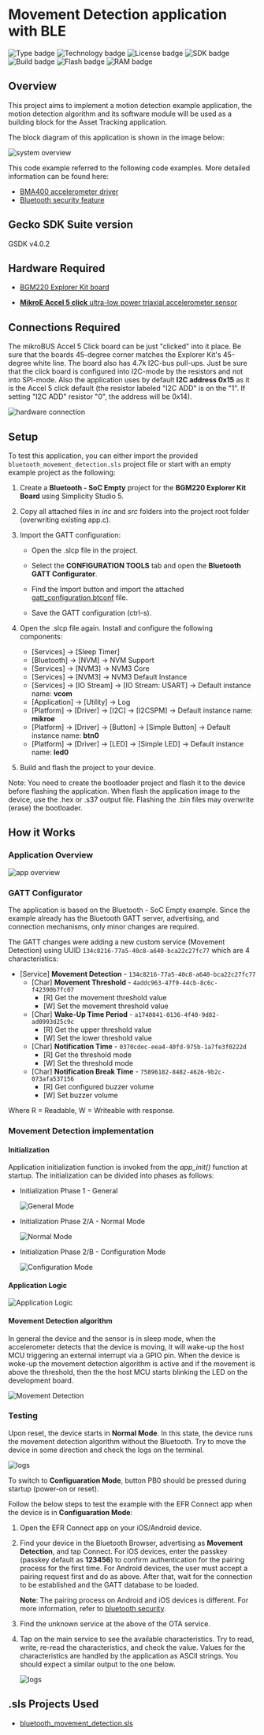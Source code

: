 # Movement Detection application with BLE #
![Type badge](https://img.shields.io/badge/dynamic/json?url=https://raw.githubusercontent.com/SiliconLabs/application_examples_ci/master/bluetooth_applications/bluetooth_movement_detection_common.json&label=Type&query=type&color=green)
![Technology badge](https://img.shields.io/badge/dynamic/json?url=https://raw.githubusercontent.com/SiliconLabs/application_examples_ci/master/bluetooth_applications/bluetooth_movement_detection_common.json&label=Technology&query=technology&color=green)
![License badge](https://img.shields.io/badge/dynamic/json?url=https://raw.githubusercontent.com/SiliconLabs/application_examples_ci/master/bluetooth_applications/bluetooth_movement_detection_common.json&label=License&query=license&color=green)
![SDK badge](https://img.shields.io/badge/dynamic/json?url=https://raw.githubusercontent.com/SiliconLabs/application_examples_ci/master/bluetooth_applications/bluetooth_movement_detection_common.json&label=SDK&query=sdk&color=green)
![Build badge](https://img.shields.io/endpoint?url=https://raw.githubusercontent.com/SiliconLabs/application_examples_ci/master/bluetooth_applications/bluetooth_movement_detection_build_status.json)
![Flash badge](https://img.shields.io/badge/dynamic/json?url=https://raw.githubusercontent.com/SiliconLabs/application_examples_ci/master/bluetooth_applications/bluetooth_movement_detection_common.json&label=Flash&query=flash&color=blue)
![RAM badge](https://img.shields.io/badge/dynamic/json?url=https://raw.githubusercontent.com/SiliconLabs/application_examples_ci/master/bluetooth_applications/bluetooth_movement_detection_common.json&label=RAM&query=ram&color=blue)

## Overview ##

This project aims to implement a motion detection example application, the motion detection algorithm and its software module will be used as a building block for the Asset Tracking application.

The block diagram of this application is shown in the image below:

![system overview](images/system_overview.png)

This code example referred to the following code examples. More detailed information can be found here:

- [BMA400 accelerometer driver](https://github.com/SiliconLabs/platform_hardware_drivers/tree/master/bma400_accelerometer)
- [Bluetooth security feature](https://github.com/SiliconLabs/bluetooth_stack_features_staging/tree/master/security)

## Gecko SDK Suite version ##

GSDK v4.0.2

## Hardware Required ##

- [BGM220 Explorer Kit board](https://www.silabs.com/development-tools/wireless/bluetooth/bgm220-explorer-kit)

- [**MikroE Accel 5 click** ultra-low power triaxial accelerometer sensor](https://www.mikroe.com/accel-5-click)

## Connections Required ##

The mikroBUS Accel 5 Click board can be just "clicked" into it place. Be sure that the boards 45-degree corner matches the Explorer Kit's 45-degree white line. The board also has 4.7k I2C-bus pull-ups. Just be sure that the click board is configured into I2C-mode by the resistors and not into SPI-mode. Also the application uses by default **I2C address 0x15** as it is the Accel 5 click default (the resistor labeled "I2C ADD" is on the "1". If setting "I2C ADD" resistor "0", the address will be 0x14).

![hardware connection](images/hardware_connection.png)

## Setup ##

To test this application, you can either import the provided `bluetooth_movement_detection.sls` project file or start with an empty example project as the following:

1. Create a **Bluetooth - SoC Empty** project for the **BGM220 Explorer Kit Board** using Simplicity Studio 5.

2. Copy all attached files in *inc* and *src* folders into the project root folder (overwriting existing app.c).

3. Import the GATT configuration:

   - Open the .slcp file in the project.

   - Select the **CONFIGURATION TOOLS** tab and open the **Bluetooth GATT Configurator**.

   - Find the Import button and import the attached [gatt_configuration.btconf](config/gatt_configuration.btconf) file.

   - Save the GATT configuration (ctrl-s).

4. Open the .slcp file again. Install and configure the following components:

    - [Services] →  [Sleep Timer]
    - [Bluetooth] → [NVM] → NVM Support
    - [Services] → [NVM3] → NVM3 Core
    - [Services] → [NVM3] → NVM3 Default Instance
    - [Services] → [IO Stream] → [IO Stream: USART] → Default instance name: **vcom**
    - [Application] → [Utility] → Log
    - [Platform] → [Driver] → [I2C] → [I2CSPM] → Default instance name: **mikroe**
    - [Platform] → [Driver] → [Button] → [Simple Button] → Default instance name: **btn0**
    - [Platform] → [Driver] → [LED] → [Simple LED] → Default instance name: **led0**

5. Build and flash the project to your device.

Note: You need to create the bootloader project and flash it to the device before flashing the application. When flash the application image to the device, use the .hex or .s37 output file. Flashing the .bin files may overwrite (erase) the bootloader.

## How it Works ##

### Application Overview ###

![app overview](images/overview.png)

### GATT Configurator ###

The application is based on the Bluetooth - SoC Empty example. Since the example already has the Bluetooth GATT server, advertising, and connection mechanisms, only minor changes are required.

The GATT changes were adding a new custom service (Movement Detection) using UUID `134c8216-77a5-40c8-a640-bca22c27fc77` which are 4 characteristics:

- [Service] **Movement Detection** - `134c8216-77a5-40c8-a640-bca22c27fc77`
  - [Char] **Movement Threshold** - `4addc963-47f9-44cb-8c6c-f42390b7fc07`
    - [R] Get the movement threshold value
    - [W] Set the movement threshold value
  - [Char] **Wake-Up Time Period** - `a1740841-0136-4f40-9d82-ad0993d25c9c`
    - [R] Get the upper threshold value
    - [W] Set the lower threshold value
  - [Char] **Notification Time** - `0370cdec-eea4-40fd-975b-1a7fe3f0222d`
    - [R] Get the threshold mode
    - [W] Set the threshold mode
  - [Char] **Notification Break Time** - `75896182-8482-4626-9b2c-073afa537156`
    - [R] Get configured buzzer volume
    - [W] Set buzzer volume

Where R = Readable, W = Writeable with response.

### Movement Detection implementation ###

#### Initialization ####

Application initialization function is invoked from the *app_init()* function at startup. The initialization can be divided into phases as follows:

- Initialization Phase 1 - General

  ![General Mode](images/general_mode.png)

- Initialization Phase 2/A - Normal Mode

  ![Normal Mode](images/normal_mode.png)

- Initialization Phase 2/B - Configuration Mode

  ![Configuration Mode](images/configuration_mode.png)

#### Application Logic ####

![Application Logic](images/application_logic.png)

#### Movement Detection algorithm ####

In general the device and the sensor is in sleep mode, when the accelerometer detects that the device is moving, it will wake-up the host MCU triggering an external interrupt via a GPIO pin. When the device is woke-up the movement detection algorithm is active and if the movement is above the threshold, then the the host MCU starts blinking the LED on the development board.

![Movement Detection](images/movement_detection.png)

### Testing ###

Upon reset, the device starts in **Normal Mode**. In this state, the device runs the movement detection algorithm without the Bluetooth. Try to move the device in some direction and check the logs on the terminal.

  ![logs](images/logs_1.png)

To switch to **Configuaration Mode**, button PB0 should be pressed during startup (power-on or reset).

Follow the below steps to test the example with the EFR Connect app when the device is in **Configuaration Mode**:

1. Open the EFR Connect app on your iOS/Android device.

2. Find your device in the Bluetooth Browser, advertising as **Movement Detection**, and tap Connect. For iOS devices, enter the passkey (passkey default as **123456**) to confirm authentication for the pairing process for the first time. For Android devices, the user must accept a pairing request first and do as above. After that, wait for the connection to be established and the GATT database to be loaded.

   **Note**: The pairing process on Android and iOS devices is different. For more information, refer to [bluetooth security](https://github.com/SiliconLabs/bluetooth_stack_features/tree/master/security).

3. Find the unknown service at the above of the OTA service.

4. Tap on the main service to see the available characteristics. Try to read, write, re-read the characteristics, and check the value. Values for the characteristics are handled by the application as ASCII strings. You should expect a similar output to the one below.

    ![logs](images/logs_2.png)

## .sls Projects Used ##

- [bluetooth_movement_detection.sls](SimplicityStudio/bluetooth_movement_detection.sls)
